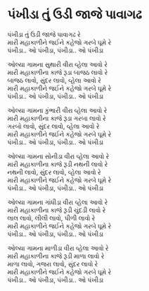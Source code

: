 # પંખીડા તું ઉડી જાજે પાવાગઢ

પંખીડા તું ઉડી જાજે પાવાગઢ રે  
મારી મહાકાળીને જઈને કહેજો ગરબે ઘૂમે રે  
પંખીડા.. ઓ પંખીડા, પંખીડા.. ઓ પંખીડા  

ઓલ્‍યા ગામના સુથારી વીરા વ્‍હેલા આવો રે  
મારી મહાકાળીના કાજે રૂડા બાજઠ લાવો રે  
બાજઠ લાવો, સુંદર લાવો, વ્‍હેલા આવો રે  
મારી મહાકાળીને જઈને કહેજો ગરબે ઘૂમે રે  
પંખીડા.. ઓ પંખીડા, પંખીડા.. ઓ પંખીડા  

ઓલ્‍યા ગામના કુંભારી વીરા વ્‍હેલા આવો રે  
મારી મહાકાળીના કાજે રૂડા ગરબા લાવો રે  
ગરબો લાવો, સુંદર લાવો, વ્‍હેલા આવો રે  
મારી મહાકાળીને જઈને કહેજો ગરબે ઘૂમે રે  
પંખીડા.. ઓ પંખીડા, પંખીડા.. ઓ પંખીડા  

ઓલ્‍યા ગામના સોનીડા વીરા વ્‍હેલા આવો રે  
મારી મહાકાળીના કાજે રૂડી નથની લાવો રે  
નથની લાવો, સુંદર લાવો, વ્‍હેલા આવો રે  
મારી મહાકાળીને જઈને કહેજો ગરબે ઘૂમે રે  
પંખીડા.. ઓ પંખીડા, પંખીડા.. ઓ પંખીડા  

ઓલ્‍યા ગામના ગાંધીડા વીરા વ્‍હેલા આવો રે  
મારી મહાકાળીના કાજે રૂડી ચુંદડી લાવો રે  
લાલ લાવો, લીલી લાવો, પીળી લાવો રે  
મારી મહાકાળીને જઈને કહેજો ગરબે ઘૂમે રે  
પંખીડા.. ઓ પંખીડા, પંખીડા.. ઓ પંખીડા  

ઓલ્‍યા ગામના માળીડા વીરા વ્‍હેલા આવો રે  
મારી મહાકાળીના કાજે રૂડી માળા લાવો રે  
માળા લાવો, ગજરા લાવો, સુંદર લાવો રે  
મારી મહાકાળીને જઈને કહેજો ગરબે ઘૂમે રે  
પંખીડા.. ઓ પંખીડા, પંખીડા.. ઓ પંખીડા  

